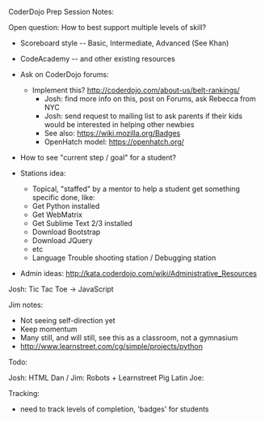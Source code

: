 CoderDojo Prep Session Notes:

Open question: How to best support multiple levels of skill?

- Scoreboard style -- Basic, Intermediate, Advanced (See Khan)
- CodeAcademy -- and other existing resources

- Ask on CoderDojo forums: 
	- Implement this? http://coderdojo.com/about-us/belt-rankings/
		- Josh: find more info on this, post on Forums, ask Rebecca from NYC	
		- Josh: send request to mailing list to ask parents if their kids would be interested in helping other newbies
		- See also: https://wiki.mozilla.org/Badges
		- OpenHatch model: https://openhatch.org/
- How to see "current step / goal" for a student?		
- Stations idea: 
  -   Topical, "staffed" by a mentor to help a student get something specific done, like:
    - Get Python installed
    - Get WebMatrix
    - Get Sublime Text 2/3 installed
    - Download Bootstrap
    - Download JQuery
    - etc
    - Language Trouble shooting station / Debugging station
- Admin ideas: http://kata.coderdojo.com/wiki/Administrative_Resources


Josh: Tic Tac Toe -> JavaScript 

Jim notes:

- Not seeing self-direction yet
- Keep momentum
- Many still, and will still, see this as a classroom, not a gymnasium
- http://www.learnstreet.com/cg/simple/projects/python

Todo:

Josh: HTML 
Dan / Jim: Robots + Learnstreet Pig Latin
Joe: 

Tracking:
- need to track levels of completion, 'badges' for students

